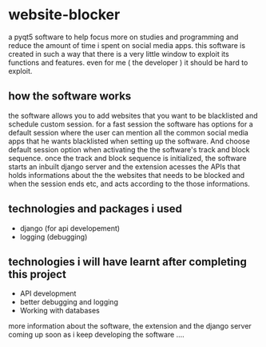 # website-blocker

a pyqt5 software to help focus more on studies and programming and reduce the amount of time i spent on social media apps. this software is created in such a way that there is a very little window to exploit its functions and features.
even for me ( the developer ) it should be hard to exploit.

## how the software works

the software allows you to add websites that you want to be blacklisted and schedule custom session. for a fast session the software has options for a default session where the user can mention all the common social media apps that he wants blacklisted when setting up the software. And choose default session option when activating the the software's track and block sequence.
once the track and block sequence is initialized, the software starts an inbuilt django server and the extension acesses the APIs that holds informations about the the websites that needs to be blocked and when the session ends etc, and acts according to the
those informations.

## technologies and packages i used

- django (for api developement)
- logging (debugging)

## technologies i will have learnt after completing this project

- API development
- better debugging and logging
- Working with databases

more information about the software, the extension and the django server coming up soon as i keep developing the software ....
